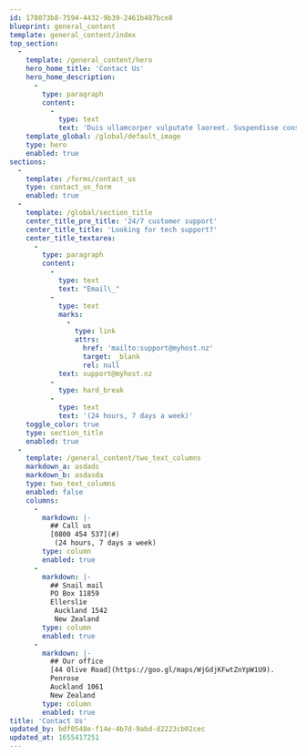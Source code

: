 ```yaml
---
id: 178073b8-7594-4432-9b39-2461b487bce8
blueprint: general_content
template: general_content/index
top_section:
  -
    template: /general_content/hero
    hero_home_title: 'Contact Us'
    hero_home_description:
      -
        type: paragraph
        content:
          -
            type: text
            text: 'Duis ullamcorper vulputate laoreet. Suspendisse consectetur, nisi nec aliquet euismod, ligula quam fermentum ipsum, quis vulputate massa leo blandit ex. Ut tempor vulputate mauris, quis sollicitudin nibh tincidunt vitae.'
    template_global: /global/default_image
    type: hero
    enabled: true
sections:
  -
    template: /forms/contact_us
    type: contact_us_form
    enabled: true
  -
    template: /global/section_title
    center_title_pre_title: '24/7 customer support'
    center_title_title: 'Looking for tech support?'
    center_title_textarea:
      -
        type: paragraph
        content:
          -
            type: text
            text: "Email\_"
          -
            type: text
            marks:
              -
                type: link
                attrs:
                  href: 'mailto:support@myhost.nz'
                  target: _blank
                  rel: null
            text: support@myhost.nz
          -
            type: hard_break
          -
            type: text
            text: '(24 hours, 7 days a week)'
    toggle_color: true
    type: section_title
    enabled: true
  -
    template: /general_content/two_text_columns
    markdown_a: asdads
    markdown_b: asdasda
    type: two_text_columns
    enabled: false
    columns:
      -
        markdown: |-
          ## Call us
          [0800 454 537](#)
           (24 hours, 7 days a week)
        type: column
        enabled: true
      -
        markdown: |-
          ## Snail mail
          PO Box 11859 
          Ellerslie
           Auckland 1542
           New Zealand
        type: column
        enabled: true
      -
        markdown: |-
          ## Our office
          [44 Olive Road](https://goo.gl/maps/WjGdjKFwtZnYpW1U9).
          Penrose 
          Auckland 1061
          New Zealand
        type: column
        enabled: true
title: 'Contact Us'
updated_by: bdf0548e-f14e-4b7d-9abd-d2223cb02cec
updated_at: 1655417251
---
```

